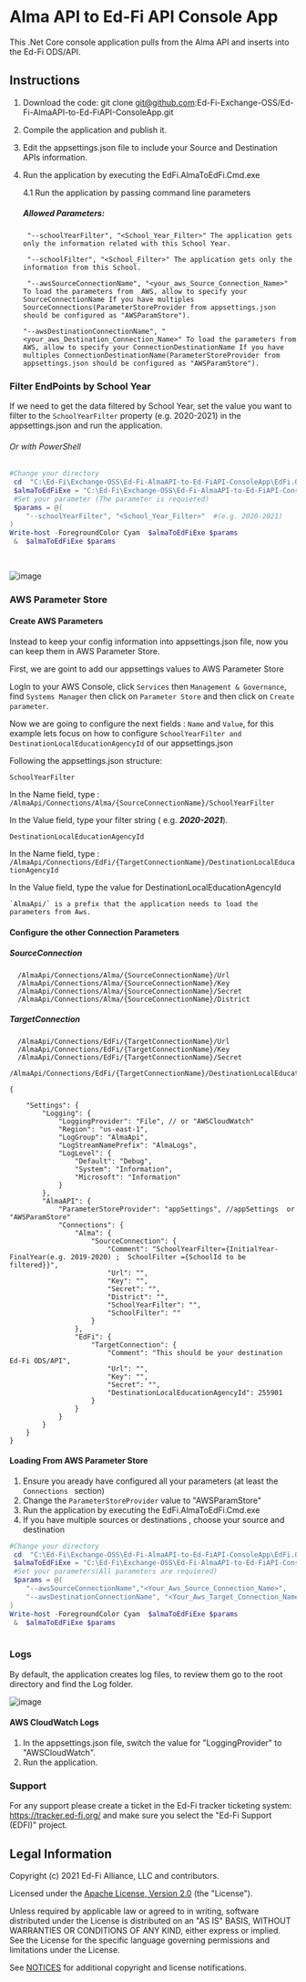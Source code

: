 # Alma API to Ed-Fi API Console App

This .Net Core console application pulls from the Alma API and inserts into the Ed-Fi ODS/API.

## Instructions
1. Download the code: git clone git@github.com:Ed-Fi-Exchange-OSS/Ed-Fi-AlmaAPI-to-Ed-FiAPI-ConsoleApp.git
2. Compile the application and publish it.
3. Edit the appsettings.json file to include your Source and Destination APIs information.
4. Run the application by executing the EdFi.AlmaToEdFi.Cmd.exe

   4.1 Run the application by passing command line parameters
      #####   	Allowed Parameters:
      ```
       "--schoolYearFilter", "<School_Year_Filter>" The application gets only the information related with this School Year.
       
       "--schoolFilter", "<School_Filter>" The application gets only the information from this School.
       
       "--awsSourceConnectionName", "<your_aws_Source_Connection_Name>" To load the parameters from  AWS, allow to specify your SourceConnectionName If you have multiples SourceConnections(ParameterStoreProvider from appsettings.json should be configured as "AWSParamStore").   
       
	"--awsDestinationConnectionName", "<your_aws_Destination_Connection_Name>" To load the parameters from  AWS, allow to specify your ConnectionDestinationName If you have multiples ConnectionDestinationName(ParameterStoreProvider from appsettings.json should be configured as "AWSParamStore").
	```
### Filter EndPoints by School Year

If we need to get the data filtered by School Year, set the value you want to filter to the `SchoolYearFilter` property (e.g. 2020-2021) in the appsettings.json and run the application.

###### Or with PowerShell
```powershell 
#Change your directory
 cd  "C:\Ed-Fi\Exchange-OSS\Ed-Fi-AlmaAPI-to-Ed-FiAPI-ConsoleApp\EdFi.OdsApi.SdkClient\bin\Debug\netcoreapp3.1\"
 $almaToEdFiExe = "C:\Ed-Fi\Exchange-OSS\Ed-Fi-AlmaAPI-to-Ed-FiAPI-ConsoleApp\EdFi.OdsApi.SdkClient\bin\Debug\netcoreapp3.1\EdFi.AlmaToEdFi.Cmd.exe"
 #Set your parameter (The parameter is requiered)
 $params = @(
    "--schoolYearFilter", "<School_Year_Filter>"  #(e.g. 2020-2021)
)
Write-host -ForegroundColor Cyan  $almaToEdFiExe $params
 &  $almaToEdFiExe $params
 
 
```
![image](https://user-images.githubusercontent.com/85459544/170791007-47579716-6033-4732-be8d-e243bce7fea9.png)

### AWS Parameter Store

#### Create AWS Parameters

Instead to keep your config information into appsettings.json file, now you can keep them in AWS Parameter Store.

First, we are goint to add our  appsettings values to AWS Parameter Store

LogIn to your AWS Console, click `Services` then `Management & Governance`, find `Systems Manager` then click on `Parameter Store` and then click on `Create parameter`.

Now we are going to configure the next fields : `Name` and `Value`, for this example lets focus on how to configure `SchoolYearFilter and DestinationLocalEducationAgencyId` of our appsettings.json

Following the appsettings.json structure:

`SchoolYearFilter`

In the Name field, type : `/AlmaApi/Connections/Alma/{SourceConnectionName}/SchoolYearFilter`

In the Value field, type your filter string ( e.g. ***2020-2021***).

`DestinationLocalEducationAgencyId`

In the Name field, type : `/AlmaApi/Connections/EdFi/{TargetConnectionName}/DestinationLocalEducationAgencyId`

In the Value field, type the value for DestinationLocalEducationAgencyId

    `AlmaApi/` is a prefix that the application needs to load the parameters from Aws.


#### Configure the other Connection Parameters
  #####  SourceConnection
  ```
	/AlmaApi/Connections/Alma/{SourceConnectionName}/Url
	/AlmaApi/Connections/Alma/{SourceConnectionName}/Key
	/AlmaApi/Connections/Alma/{SourceConnectionName}/Secret
	/AlmaApi/Connections/Alma/{SourceConnectionName}/District
  ```
   
   
   #####  TargetConnection
  ```
	/AlmaApi/Connections/EdFi/{TargetConnectionName}/Url
	/AlmaApi/Connections/EdFi/{TargetConnectionName}/Key
	/AlmaApi/Connections/EdFi/{TargetConnectionName}/Secret
	/AlmaApi/Connections/EdFi/{TargetConnectionName}/DestinationLocalEducationAgencyId
  ```
```
{

    "Settings": {
        "Logging": {
            "LoggingProvider": "File", // or "AWSCloudWatch"
            "Region": "us-east-1",
            "LogGroup": "AlmaApi",
            "LogStreamNamePrefix": "AlmaLogs",
            "LogLevel": {
                "Default": "Debug",
                "System": "Information",
                "Microsoft": "Information"
            }
        },
        "AlmaAPI": {
            "ParameterStoreProvider": "appSettings", //appSettings  or "AWSParamStore"
            "Connections": {
                "Alma": {
                    "SourceConnection": {
                        "Comment": "SchoolYearFilter={InitialYear-FinalYear(e.g. 2019-2020) ;  SchoolFilter ={SchoolId to be filtered}}",
                        "Url": "",
                        "Key": "",
                        "Secret": "",
                        "District": "",
                        "SchoolYearFilter": "",
                        "SchoolFilter": ""
                    }
                },
                "EdFi": {
                    "TargetConnection": {
                        "Comment": "This should be your destination Ed-Fi ODS/API",
                        "Url": "",
                        "Key": "",
                        "Secret": "",
                        "DestinationLocalEducationAgencyId": 255901
                    }
                }
            }
        }
    }
}

```
#### Loading From AWS Parameter Store

1. Ensure you aready have configured all your parameters (at least the `Connections ` section)
2. Change the `ParameterStoreProvider` value to "AWSParamStore"
3. Run the application by executing the EdFi.AlmaToEdFi.Cmd.exe
4. If you have multiple sources or destinations , choose your source and destination

```powershell 
#Change your directory
 cd  "C:\Ed-Fi\Exchange-OSS\Ed-Fi-AlmaAPI-to-Ed-FiAPI-ConsoleApp\EdFi.OdsApi.SdkClient\bin\Debug\netcoreapp3.1\"
 $almaToEdFiExe = "C:\Ed-Fi\Exchange-OSS\Ed-Fi-AlmaAPI-to-Ed-FiAPI-ConsoleApp\EdFi.OdsApi.SdkClient\bin\Debug\netcoreapp3.1\EdFi.AlmaToEdFi.Cmd.exe"
 #Set your parameters(All parameters are requiered)
 $params = @(
    "--awsSourceConnectionName","<Your_Aws_Source_Connection_Name>",
    "--awsDestinationConnectionName", "<Your_Aws_Target_Connection_Name>"
)
Write-host -ForegroundColor Cyan  $almaToEdFiExe $params
 &  $almaToEdFiExe $params
 
```

### Logs

By default, the application creates log files, to review them go to the root directory and find the Log folder.

![image](https://user-images.githubusercontent.com/85459544/170787787-6eea7c24-6f77-41aa-ae6a-5fba26a55792.png)

#### AWS CloudWatch Logs

1. In the appsettings.json file, switch the value for "LoggingProvider" to "AWSCloudWatch".
2. Run the application.


### Support
For any support please create a ticket in the Ed-Fi tracker ticketing system: https://tracker.ed-fi.org/ and make sure you select the "Ed-Fi Support (EDFI)" project. 


## Legal Information

Copyright (c) 2021 Ed-Fi Alliance, LLC and contributors.

Licensed under the [Apache License, Version 2.0](LICENSE) (the "License").

Unless required by applicable law or agreed to in writing, software distributed
under the License is distributed on an "AS IS" BASIS, WITHOUT WARRANTIES OR
CONDITIONS OF ANY KIND, either express or implied. See the License for the
specific language governing permissions and limitations under the License.

See [NOTICES](NOTICES.md) for additional copyright and license notifications.
